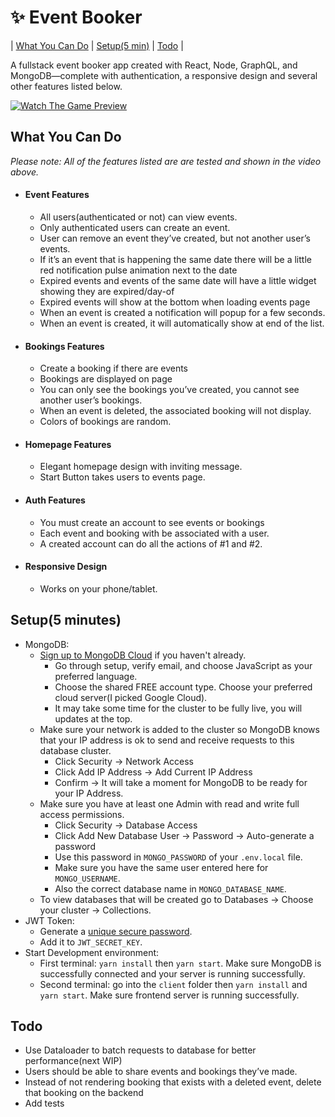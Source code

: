 # :sparkles: Event Booker

| [What You Can Do](#what-you-can-do) | [Setup(5 min)](#setup5-minutes) | [Todo](#todo) |

A fullstack event booker app created with React, Node, GraphQL, and MongoDB—complete with authentication, a responsive design and several other features listed below.

[![Watch The Game Preview](https://i.imgur.com/urfrInr.png)](https://youtu.be/2OiPTvzl1q4)

## What You Can Do

*Please note: All of the features listed are are tested and shown in the video above.*

* #### Event Features
    * All users(authenticated or not) can view events.
    * Only authenticated users can create an event.
    * User can remove an event they’ve created, but not another user’s events.
    * If it’s an event that is happening the same date there will be a little red notification pulse animation next to the date
    * Expired events and events of the same date will have a little widget showing they are expired/day-of
    * Expired events will show at the bottom when loading events page
    * When an event is created a notification will popup for a few seconds.
    * When an event is created, it will automatically show at end of the list.
* #### Bookings Features
    * Create a booking if there are events
    * Bookings are displayed on page
    * You can only see the bookings you’ve created, you cannot see another user’s bookings.
    * When an event is deleted, the associated booking will not display.
    * Colors of bookings are random.
* #### Homepage Features
    * Elegant homepage design with inviting message.
    * Start Button takes users to events page.
* #### Auth Features
    * You must create an account to see events or bookings
    * Each event and booking with be associated with a user.
    * A created account can do all the actions of #1 and #2.
* #### Responsive Design
    * Works on your phone/tablet.

## Setup(5 minutes)
* MongoDB:
    * [Sign up to MongoDB Cloud](https://cloud.mongodb.com/) if you haven't already. 
        * Go through setup, verify email, and choose JavaScript as your preferred language. 
        * Choose the shared FREE account type. Choose your preferred cloud server(I picked Google Cloud). 
        * It may take some time for the cluster to be fully live, you will updates at the top.
    * Make sure your network is added to the cluster so MongoDB knows that your IP address is ok to send and receive requests to this database cluster.
        * Click Security -> Network Access
        * Click Add IP Address -> Add Current IP Address
        * Confirm -> It will take a moment for MongoDB to be ready for your IP Address.
    * Make sure you have at least one Admin with read and write full access permissions.
        * Click Security -> Database Access
        * Click Add New Database User -> Password -> Auto-generate a password
        * Use this password in `MONGO_PASSWORD` of your `.env.local` file.
        * Make sure you have the same user entered here for `MONGO_USERNAME`.
        * Also the correct database name in `MONGO_DATABASE_NAME`.
    * To view databases that will be created go to Databases -> Choose your cluster -> Collections.
* JWT Token:
    * Generate a [unique secure password](https://1password.com/password-generator/).
    * Add it to `JWT_SECRET_KEY`.
* Start Development environment:
    * First terminal:  `yarn install` then `yarn start`. Make sure MongoDB is successfully connected and your server is running successfully.
    * Second terminal: go into the `client` folder then `yarn install` and `yarn start`. Make sure frontend server is running successfully.

## Todo
* Use Dataloader to batch requests to database for better performance(next WIP)
* Users should be able to share events and bookings they’ve made.
* Instead of not rendering booking that exists with a deleted event, delete that booking on the backend
* Add tests
